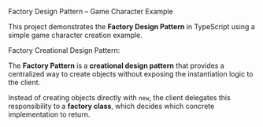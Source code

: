 Factory Design Pattern – Game Character Example

This project demonstrates the **Factory Design Pattern** in TypeScript using a simple game character creation example.  

Factory Creational Design Pattern:

The **Factory Pattern** is a **creational design pattern** that provides a centralized way to create objects without exposing the instantiation logic to the client.  

Instead of creating objects directly with `new`, the client delegates this responsibility to a **factory class**, which decides which concrete implementation to return.

